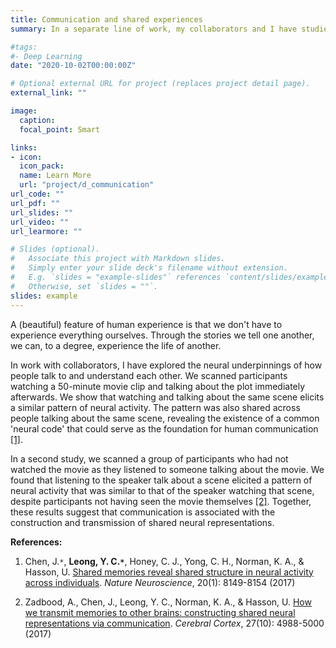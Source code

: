 ```yaml
---
title: Communication and shared experiences
summary: In a separate line of work, my collaborators and I have studied the neural bases of human communication. We found that (1) experiencing, (2) talking about and (3) listening to a verbal description of an event elicits shared patterns of neural activity across individuals. The fidelity of this neural pattern correlated with communication success. These results suggest that communication is associated with the construction of shared neural representations.

#tags:
#- Deep Learning
date: "2020-10-02T00:00:00Z"

# Optional external URL for project (replaces project detail page).
external_link: ""

image:
  caption: 
  focal_point: Smart

links:
- icon:
  icon_pack: 
  name: Learn More
  url: "project/d_communication"
url_code: ""
url_pdf: ""
url_slides: ""
url_video: ""
url_learmore: ""

# Slides (optional).
#   Associate this project with Markdown slides.
#   Simply enter your slide deck's filename without extension.
#   E.g. `slides = "example-slides"` references `content/slides/example-slides.md`.
#   Otherwise, set `slides = ""`.
slides: example
---
```


A (beautiful) feature of human experience is that we don't have to experience everything ourselves. Through the stories we tell one another, we can, to a degree, experience the life of another. 

In work with collaborators, I have explored the neural underpinnings of how people talk to and understand each other. We scanned participants watching a 50-minute movie clip and talking about the plot immediately afterwards. We show that watching and talking about the same scene elicits a similar pattern of neural activity. The pattern was also shared across people talking about the same scene, revealing the existence of a common 'neural code' that could serve as the foundation for human communication <a href="https://www.nature.com/articles/nn.4450" target="_blank">[1]</a>. 

In a second study, we scanned a group of participants who had not watched the movie as they listened to someone talking about the movie. We found that listening to the speaker talk about a scene elicited a pattern of neural activity that was similar to that of the speaker watching that scene, despite participants not having seen the movie themselves <a href="https://academic.oup.com/cercor/article/27/10/4988/4080827" target="_blank">[2]</a>. Together, these results suggest that communication is associated with the construction and transmission of shared neural representations.

**References:**   
1. Chen, J.`*`, **Leong, Y. C.`*`**, Honey, C. J., Yong, C. H., Norman, K. A., & Hasson, U. <a href="https://www.nature.com/articles/nn.4450" target="_blank">Shared memories reveal shared structure in neural activity across individuals</a>. *Nature Neuroscience*, 20(1): 8149-8154 (2017)  


2. Zadbood, A., Chen, J., Leong, Y. C., Norman, K. A., & Hasson, U. <a href="https://academic.oup.com/cercor/article/27/10/4988/4080827" target="_blank">How we transmit memories to other brains: constructing shared neural representations via communication</a>. *Cerebral Cortex*, 27(10): 4988-5000 (2017)
